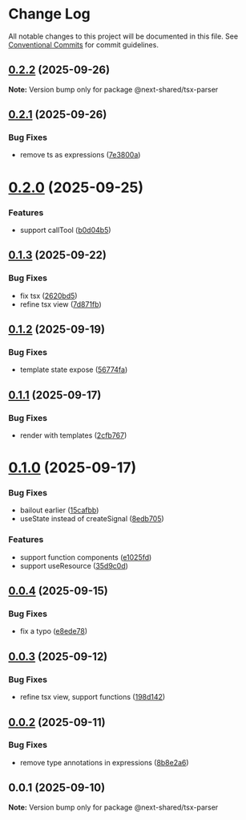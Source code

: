 # Change Log

All notable changes to this project will be documented in this file.
See [Conventional Commits](https://conventionalcommits.org) for commit guidelines.

## [0.2.2](https://github.com/easyops-cn/next-advanced-bricks/compare/@next-shared/tsx-parser@0.2.1...@next-shared/tsx-parser@0.2.2) (2025-09-26)

**Note:** Version bump only for package @next-shared/tsx-parser





## [0.2.1](https://github.com/easyops-cn/next-advanced-bricks/compare/@next-shared/tsx-parser@0.2.0...@next-shared/tsx-parser@0.2.1) (2025-09-26)


### Bug Fixes

* remove ts as expressions ([7e3800a](https://github.com/easyops-cn/next-advanced-bricks/commit/7e3800a99baa2d98845bf566d6d18dc6802be64c))





# [0.2.0](https://github.com/easyops-cn/next-advanced-bricks/compare/@next-shared/tsx-parser@0.1.3...@next-shared/tsx-parser@0.2.0) (2025-09-25)


### Features

* support callTool ([b0d04b5](https://github.com/easyops-cn/next-advanced-bricks/commit/b0d04b561c6028551aaf1b3e937785b8912bbeb0))





## [0.1.3](https://github.com/easyops-cn/next-advanced-bricks/compare/@next-shared/tsx-parser@0.1.2...@next-shared/tsx-parser@0.1.3) (2025-09-22)


### Bug Fixes

* fix tsx ([2620bd5](https://github.com/easyops-cn/next-advanced-bricks/commit/2620bd56585abdfeb2e3072d121ee6beda02ff2b))
* refine tsx view ([7d871fb](https://github.com/easyops-cn/next-advanced-bricks/commit/7d871fba8b04e0f776f1579650ea2fdf30ae9644))





## [0.1.2](https://github.com/easyops-cn/next-advanced-bricks/compare/@next-shared/tsx-parser@0.1.1...@next-shared/tsx-parser@0.1.2) (2025-09-19)


### Bug Fixes

* template state expose ([56774fa](https://github.com/easyops-cn/next-advanced-bricks/commit/56774fa8fc83bde3ed1e35fb5da78e7b0f2cbcf4))





## [0.1.1](https://github.com/easyops-cn/next-advanced-bricks/compare/@next-shared/tsx-parser@0.1.0...@next-shared/tsx-parser@0.1.1) (2025-09-17)


### Bug Fixes

* render with templates ([2cfb767](https://github.com/easyops-cn/next-advanced-bricks/commit/2cfb767ca337df3b61f107c2bf562572903bae09))





# [0.1.0](https://github.com/easyops-cn/next-advanced-bricks/compare/@next-shared/tsx-parser@0.0.4...@next-shared/tsx-parser@0.1.0) (2025-09-17)


### Bug Fixes

* bailout earlier ([15cafbb](https://github.com/easyops-cn/next-advanced-bricks/commit/15cafbb8494aa13d3a7e56c542ac8747b4bd6a78))
* useState instead of createSignal ([8edb705](https://github.com/easyops-cn/next-advanced-bricks/commit/8edb7059d061ea66c527c7dba6d780e5bd7973a2))


### Features

* support function components ([e1025fd](https://github.com/easyops-cn/next-advanced-bricks/commit/e1025fd714c8c9b0d9e54a2c430e184ab9dff283))
* support useResource ([35d9c0d](https://github.com/easyops-cn/next-advanced-bricks/commit/35d9c0dc998667be5ed27e85a4789a39e292f9a4))





## [0.0.4](https://github.com/easyops-cn/next-advanced-bricks/compare/@next-shared/tsx-parser@0.0.3...@next-shared/tsx-parser@0.0.4) (2025-09-15)


### Bug Fixes

* fix a typo ([e8ede78](https://github.com/easyops-cn/next-advanced-bricks/commit/e8ede789005b3d0f47700f0b16056eed4e9a3b64))





## [0.0.3](https://github.com/easyops-cn/next-advanced-bricks/compare/@next-shared/tsx-parser@0.0.2...@next-shared/tsx-parser@0.0.3) (2025-09-12)


### Bug Fixes

* refine tsx view, support functions ([198d142](https://github.com/easyops-cn/next-advanced-bricks/commit/198d14281d282e5717745b74ad8b66b333ba1616))





## [0.0.2](https://github.com/easyops-cn/next-advanced-bricks/compare/@next-shared/tsx-parser@0.0.1...@next-shared/tsx-parser@0.0.2) (2025-09-11)


### Bug Fixes

* remove type annotations in expressions ([8b8e2a6](https://github.com/easyops-cn/next-advanced-bricks/commit/8b8e2a654b0944f18c4df9576a32680712bfa163))





## 0.0.1 (2025-09-10)

**Note:** Version bump only for package @next-shared/tsx-parser
